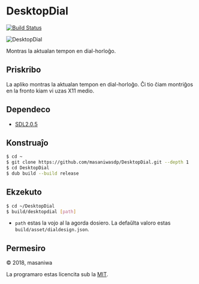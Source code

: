 DesktopDial
===

[![Build Status](https://travis-ci.org/masaniwasdp/DesktopDial.svg?branch=master)](https://travis-ci.org/masaniwasdp/DesktopDial)

![DesktopDial](https://masaniwasdp.github.io/DesktopDial/Screenshot.png)

Montras la aktualan tempon en dial-horloĝo.

## Priskribo

La apliko montras la aktualan tempon en dial-horloĝo.
Ĉi tio ĉiam montriĝos en la fronto kiam vi uzas X11 medio.

## Dependeco
+ [SDL2.0.5](https://www.libsdl.org)

## Konstruaĵo

``` bash
$ cd ~
$ git clone https://github.com/masaniwasdp/DesktopDial.git --depth 1
$ cd DesktopDial
$ dub build --build release
```

## Ekzekuto

``` bash
$ cd ~/DesktopDial
$ build/desktopdial [path]
```

+ `path` estas la vojo al la agorda dosiero. La defaŭlta valoro estas `build/asset/dialdesign.json`.

## Permesiro
© 2018, masaniwa

La programaro estas licencita sub la [MIT](https://github.com/masaniwasdp/DesktopDial/blob/master/LICENCE).

